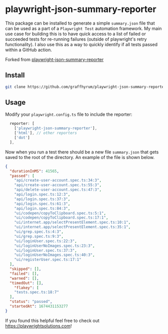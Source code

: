 # playwright-json-summary-reporter



This package can be installed to generate a simple `summary.json` file that can be used as a part of a `Playwright Test` automation framework. My main use case for building this is to have quick access to a list of failed or succeeded tests for re-running failures (outside of playwright's retry functionality). I also use this as a way to quickly identify if all tests passed within a GitHub action.

Forked from [playwright-json-summary-reporter](https://github.com/playwrightsolutions/playwright-json-summary-reporter)

## Install

```bash
git clone https://github.com/graffhyrum/playwright-json-summary-reporter.git && cd playwright-json-summary-reporter && npm install
```

## Usage

Modify your `playwright.config.ts` file to include the reporter:

```js
  reporter: [
    ['playwright-json-summary-reporter'],
    ['html'], // other reporters
    ['dot']
  ],
```

Now when you run a test there should be a new file `summary.json` that gets saved to the root of the directory. An example of the file is shown below.

```json
{
  "durationInMS": 41565,
  "passed": [
    "api/create-user-account.spec.ts:34:3",
    "api/create-user-account.spec.ts:55:3",
    "api/delete-user-account.spec.ts:47:3",
    "api/login.spec.ts:12:3",
    "api/login.spec.ts:37:3",
    "api/login.spec.ts:61:3",
    "api/login.spec.ts:84:3",
    "ui/codepen/copyToClipboard.spec.ts:5:1",
    "ui/codepen/copyToClipboard.spec.ts:17:1",
    "ui/internet.app/selectPresentElement.spec.ts:10:1",
    "ui/internet.app/selectPresentElement.spec.ts:35:1",
    "ui/grep.spec.ts:4:3",
    "ui/grep.spec.ts:9:3",
    "ui/loginUser.spec.ts:22:3",
    "ui/loginUserNoImages.spec.ts:23:3",
    "ui/loginUser.spec.ts:37:3",
    "ui/loginUserNoImages.spec.ts:40:3",
    "ui/registerUser.spec.ts:17:1"
  ],
  "skipped": [],
  "failed": [],
  "warned": [],
  "timedOut": [],
    "flakey": [
    "tests.spec.ts:18:7"
  ],
  "status": "passed",
  "startedAt": 1674431153277
}
```

If you found this helpful feel free to check out <https://playwrightsolutions.com>!
